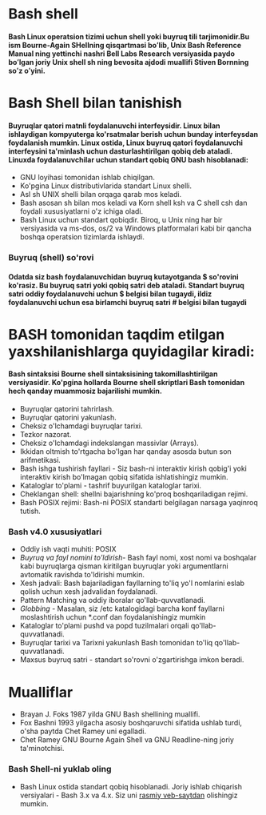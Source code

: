 # Bash shell

#### Bash Linux operatsion tizimi uchun shell yoki buyruq tili tarjimonidir.Bu ism Bourne-Again SHellning qisqartmasi boʻlib, Unix Bash Reference Manual ning yettinchi nashri Bell Labs Research versiyasida paydo boʻlgan joriy Unix shell sh ning bevosita ajdodi muallifi Stiven Bornning soʻz oʻyini.


# Bash Shell bilan tanishish


#### Buyruqlar qatori matnli foydalanuvchi interfeysidir. Linux bilan ishlaydigan kompyuterga ko'rsatmalar berish uchun bunday interfeysdan foydalanish mumkin. Linux ostida, Linux buyruq qatori foydalanuvchi interfeysini ta'minlash uchun dasturlashtirilgan qobiq deb ataladi. Linuxda foydalanuvchilar uchun standart qobiq GNU bash hisoblanadi:

- GNU loyihasi tomonidan ishlab chiqilgan.
- Ko'pgina Linux distributivlarida standart Linux shelli.
- Asl sh UNIX shelli bilan orqaga qarab mos keladi.
- Bash asosan sh bilan mos keladi va Korn shell ksh va C shell csh dan foydali xususiyatlarni o'z ichiga oladi.
- Bash Linux uchun standart qobiqdir. Biroq, u Unix ning har bir versiyasida va ms-dos, os/2 va Windows platformalari kabi bir qancha boshqa operatsion tizimlarda ishlaydi.



### Buyruq (shell) so'rovi


#### Odatda siz bash foydalanuvchidan buyruq kutayotganda $ so'rovini ko'rasiz. Bu buyruq satri yoki qobiq satri deb ataladi. Standart buyruq satri oddiy foydalanuvchi uchun $ belgisi bilan tugaydi, ildiz foydalanuvchi uchun esa birlamchi buyruq satri # belgisi bilan tugaydi

# BASH tomonidan taqdim etilgan yaxshilanishlarga quyidagilar kiradi:

#### Bash sintaksisi Bourne shell sintaksisining takomillashtirilgan versiyasidir. Ko'pgina hollarda Bourne shell skriptlari Bash tomonidan hech qanday muammosiz bajarilishi mumkin.


- Buyruqlar qatorini tahrirlash.
- Buyruqlar qatorini yakunlash.
- Cheksiz o'lchamdagi buyruqlar tarixi.
- Tezkor nazorat.
- Cheksiz o'lchamdagi indekslangan massivlar (Arrays).
- Ikkidan oltmish to'rtgacha bo'lgan har qanday asosda butun son arifmetikasi.
- Bash ishga tushirish fayllari - Siz bash-ni interaktiv kirish qobig'i yoki interaktiv kirish bo'lmagan qobiq sifatida ishlatishingiz mumkin.
- Kataloglar to'plami - tashrif buyurilgan kataloglar tarixi.
- Cheklangan shell: shellni bajarishning ko'proq boshqariladigan rejimi.
- Bash POSIX rejimi: Bash-ni POSIX standarti belgilagan narsaga yaqinroq tutish.


### Bash v4.0 xususiyatlari

- Oddiy ish vaqti muhiti: POSIX
- *Buyruq va fayl nomini to'ldirish*- Bash fayl nomi, xost nomi va boshqalar kabi buyruqlarga qisman kiritilgan buyruqlar yoki argumentlarni avtomatik ravishda to'ldirishi mumkin.
- Xesh jadvali: Bash bajariladigan fayllarning to'liq yo'l nomlarini eslab qolish uchun xesh jadvalidan foydalanadi.
- Pattern Matching va oddiy iboralar qo'llab-quvvatlanadi.
- *Globbing* - Masalan, siz /etc katalogidagi barcha konf fayllarni moslashtirish uchun *.conf dan foydalanishingiz mumkin
- Kataloglar to'plami pushd va popd tuzilmalari orqali qo'llab-quvvatlanadi.
- Buyruqlar tarixi va Tarixni yakunlash Bash tomonidan to'liq qo'llab-quvvatlanadi.
- Maxsus buyruq satri - standart so'rovni o'zgartirishga imkon beradi.


# Mualliflar

- Brayan J. Foks 1987 yilda GNU Bash shellining muallifi.
- Fox Bashni 1993 yilgacha asosiy boshqaruvchi sifatida ushlab turdi, o'sha paytda Chet Ramey uni egalladi.
- Chet Ramey GNU Bourne Again Shell va GNU Readline-ning joriy ta'minotchisi.


### Bash Shell-ni yuklab oling

- Bash Linux ostida standart qobiq hisoblanadi. Joriy ishlab chiqarish versiyalari - Bash 3.x va 4.x. Siz uni [rasmiy veb-saytdan](http://ftp.gnu.org/gnu/bash/) olishingiz mumkin.